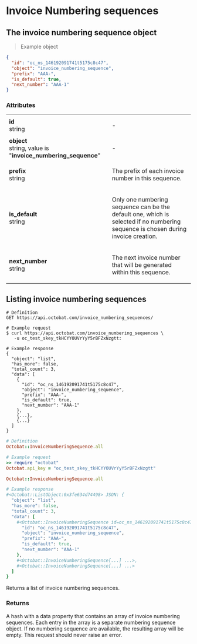 # Invoice Numbering sequences
## The invoice numbering sequence object

> Example object

```json
{
  "id": "oc_ns_146192091741t5175c8c47",
  "object": "invoice_numbering_sequence",
  "prefix": "AAA-",
  "is_default": true,
  "next_number": "AAA-1"
}
```

### Attributes
<table>
  <tbody>
    <tr class="first-row">
      <td class="attribute"><strong>id</strong><br/><span class="details">string</span></td>
      <td><p>-</p></td>
    </tr>
    <tr>
      <td class="attribute"><strong>object</strong><br/><span class="details">string, value is "<strong>invoice_numbering_sequence</strong>"</span></td>
      <td><p>-</p></td>
    </tr>
    <tr>
      <td class="attribute"><strong>prefix</strong><br/><span class="details">string</span></td>
      <td><p>The prefix of each invoice number in this sequence.</p></td>
    </tr>
    <tr>
      <td class="attribute"><strong>is_default</strong><br/><span class="details">string</span></td>
      <td><p>Only one numbering sequence can be the default one, which is selected if no numbering sequence is chosen during invoice creation.</p></td>
    </tr>
    <tr>
      <td class="attribute"><strong>next_number</strong><br/><span class="details">string</span></td>
      <td><p>The next invoice number that will be generated within this sequence.</p></td>
    </tr>
  </tbody>
</table>


## Listing invoice numbering sequences

```shell
# Definition
GET https://api.octobat.com/invoice_numbering_sequences/

# Example request
$ curl https://api.octobat.com/invoice_numbering_sequences \
   -u oc_test_skey_tkHCYYOUVrYyY5rBFZxNzgtt:

# Example response
{
  "object": "list",
  "has_more": false,
  "total_count": 3,
  "data": [
    {
      "id": "oc_ns_146192091741t5175c8c47",
      "object": "invoice_numbering_sequence",
      "prefix": "AAA-",
      "is_default": true,
      "next_number": "AAA-1"
    },
    {...},
    {...}
  ]
}
```

```ruby
# Definition
Octobat::InvoiceNumberingSequence.all

# Example request
>> require "octobat"
Octobat.api_key = "oc_test_skey_tkHCYYOUVrYyY5rBFZxNzgtt"

Octobat::InvoiceNumberingSequence.all

# Example response
#<Octobat::ListObject:0x3fe634d74498> JSON: {
  "object": "list",
  "has_more": false,
  "total_count": 3,
  "data": [
    #<Octobat::InvoiceNumberingSequence id=oc_ns_146192091741t5175c8c47 0x00000a> JSON: {
      "id": "oc_ns_146192091741t5175c8c47",
      "object": "invoice_numbering_sequence",
      "prefix": "AAA-",
      "is_default": true,
      "next_number": "AAA-1"
    },
    #<Octobat::InvoiceNumberingSequence[...] ...>,
    #<Octobat::InvoiceNumberingSequence[...] ...>
  ]
}
```

Returns a list of invoice numbering sequences.

### Returns
A hash with a data property that contains an array of invoice numbering sequences. Each entry in the array is a separate numbering sequence object. If no numbering sequence are available, the resulting array will be empty. This request should never raise an error.
